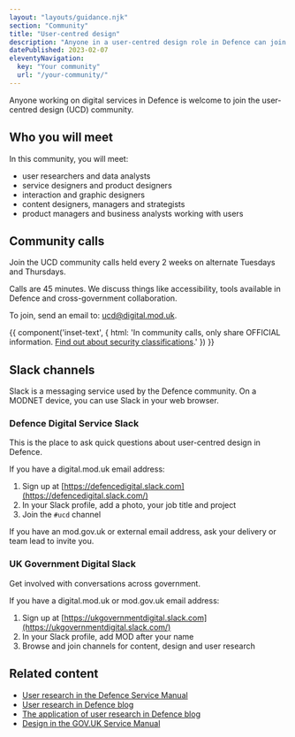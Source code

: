 ```yaml
---
layout: "layouts/guidance.njk"
section: "Community"
title: "User-centred design"
description: "Anyone in a user-centred design role in Defence can join the community. Find out how to get involved."
datePublished: 2023-02-07
eleventyNavigation:
  key: "Your community"
  url: "/your-community/"
---
```


Anyone working on digital services in Defence is welcome to join the user-centred design (UCD) community. 

## Who you will meet

In this community, you will meet:

- user researchers and data analysts
- service designers and product designers
- interaction and graphic designers
- content designers, managers and strategists
- product managers and business analysts working with users

## Community calls

Join the UCD community calls held every 2 weeks on alternate Tuesdays and Thursdays.

Calls are 45 minutes. We discuss things like accessibility, tools available in Defence and cross-government collaboration.

To join, send an email to: [ucd@digital.mod.uk](mailto:ucd@digital.mod.uk).

{{ component('inset-text', {
  html: 'In community calls, only share OFFICIAL information. <a href="/security-classifications/">Find out about security classifications</a>.'
}) }}

## Slack channels

Slack is a messaging service used by the Defence community. On a MODNET device, you can use Slack in your web browser.

### Defence Digital Service Slack

This is the place to ask quick questions about user-centred design in Defence.

If you have a digital.mod.uk email address:

1. Sign up at [https://defencedigital.slack.com](https://defencedigital.slack.com/)
2. In your Slack profile, add a photo, your job title and project
3. Join the <code>#ucd</code> channel

If you have an mod.gov.uk or external email address, ask your delivery or team lead to invite you.

### UK Government Digital Slack

Get involved with conversations across government. 

If you have a digital.mod.uk or mod.gov.uk email address:

1. Sign up at [https://ukgovernmentdigital.slack.com](https://ukgovernmentdigital.slack.com/)
2. In your Slack profile, add MOD after your name
3. Browse and join channels for content, design and user research

## Related content

- [User research in the Defence Service Manual](/user-research/)
- [User research in Defence blog](https://defencedigital.blog.gov.uk/2021/02/22/user-research-in-defence/)
- [The application of user research in Defence blog](https://defencedigital.blog.gov.uk/2021/03/12/the-application-of-user-research-in-defence/)
- [Design in the GOV.UK Service Manual](https://www.gov.uk/service-manual/design/)
